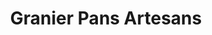 ---
title: "Granier Pans Artesans"
url: /vilanova-i-la-geltru/granier-pans-artesans-avinguda-de-francesc-macia/
shop: Bäckerei
---